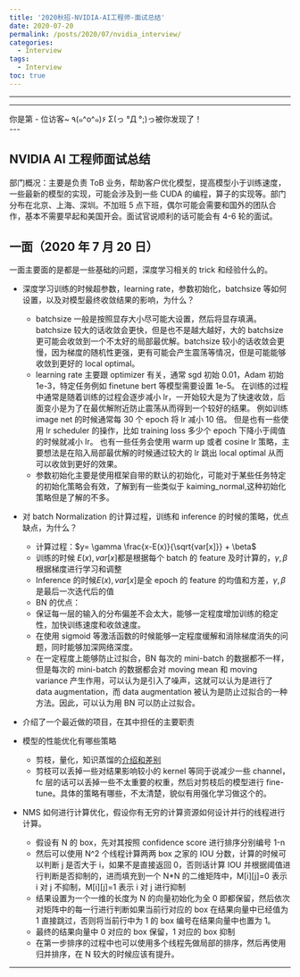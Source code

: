 ```yaml
---
title: '2020秋招-NVIDIA-AI工程师-面试总结'
date: 2020-07-20
permalink: /posts/2020/07/nvidia_interview/
categories:
  - Interview
tags:
  - Interview
toc: true
---
```


---

---

<div class="button01">
      <visited_a href="#" display:inline>你是第<span data-hk-page="current"> - </span>位访客~</visited_a>
      <visited_p class="top">٩(๑^o^๑)۶</visited_p>
      <visited_p class="bottom">Σ(っ °Д °;)っ被你发现了！</visited_p>
</div>
---

## NVIDIA AI 工程师面试总结

部门概况：主要是负责 ToB 业务，帮助客户优化模型，提高模型小于训练速度，一些最新的模型的实现，可能会涉及到一些 CUDA 的编程，算子的实现等。部门分布在北京、上海、深圳。不加班 5 点下班，偶尔可能会需要和国外的团队合作，基本不需要早起和美国开会。面试官说顺利的话可能会有 4-6 轮的面试。

## 一面（2020 年 7 月 20 日）

一面主要面的是都是一些基础的问题，深度学习相关的 trick 和经验什么的。

- 深度学习训练的时候超参数，learning rate，参数初始化，batchsize 等如何设置，以及对模型最终收敛结果的影响，为什么？

  - batchsize 一般是按照显存大小尽可能大设置，然后将显存填满。batchsize 较大的话收敛会更快，但是也不是越大越好，大的 batchsize 更可能会收敛到一个不太好的局部最优解。batchsize 较小的话收敛会更慢，因为梯度的随机性更强，更有可能会产生震荡等情况，但是可能能够收敛到更好的 local optimal。
  - learning rate 主要跟 optimizer 有关，通常 sgd 初始 0.01，Adam 初始 1e-3，特定任务例如 finetune bert 等模型需要设置 1e-5。 在训练的过程中通常是随着训练的过程会逐步减小 lr，一开始较大是为了快速收敛，后面变小是为了在最优解附近防止震荡从而得到一个较好的结果。 例如训练 image net 的时候通常每 30 个 epoch 将 lr 减小 10 倍。 但是也有一些使用 lr scheduler 的操作，比如 training loss 多少个 epoch 下降小于阈值的时候就减小 lr。 也有一些任务会使用 warm up 或者 cosine lr 策略，主要想法是在陷入局部最优解的时候通过较大的 lr 跳出 local optimal 从而可以收敛到更好的效果。
  - 参数初始化主要是使用框架自带的默认的初始化，可能对于某些任务特定的初始化策略会有效，了解到有一些类似于 kaiming_normal,这种初始化策略但是了解的不多。

- 对 batch Normalization 的计算过程，训练和 inference 的时候的策略，优点缺点，为什么？

  - 计算过程：$y= \gamma \frac{x-E(x)}{\sqrt{var[x]}} + \beta$
  - 训练的时候 $E(x), var[x]$都是根据每个 batch 的 feature 及时计算的，$\gamma , \beta$根据梯度进行学习和调整
  - Inference 的时候$E(x) , var[x]$是全 epoch 的 feature 的均值和方差，$\gamma, \beta$是最后一次迭代后的值
  - BN 的优点：
  - 保证每一层的输入的分布偏差不会太大，能够一定程度增加训练的稳定性，加快训练速度和收敛速度。
  - 在使用 sigmoid 等激活函数的时候能够一定程度缓解和消除梯度消失的问题，同时能够加深网络深度。
  - 在一定程度上能够防止过拟合，BN 每次的 mini-batch 的数据都不一样，但是每次的 mini-batch 的数据都会对 moving mean 和 moving variance 产生作用，可以认为是引入了噪声，这就可以认为是进行了 data augmentation，而 data augmentation 被认为是防止过拟合的一种方法。因此，可以认为用 BN 可以防止过拟合。

- 介绍了一个最近做的项目，在其中担任的主要职责
- 模型的性能优化有哪些策略

  - 剪枝，量化，知识蒸馏的[介绍和差别](https://blog.csdn.net/Fannie_Peng/article/details/106397222)
  - 剪枝可以丢掉一些对结果影响较小的 kernel 等同于说减少一些 channel，fc 层的话可以丢掉一些不太重要的权重，然后对剪枝后的模型进行 fine-tune。具体的策略有哪些，不太清楚，貌似有用强化学习做这个的。

- NMS 如何进行计算优化，假设你有无穷的计算资源如何设计并行的线程进行计算。
  - 假设有 N 的 box，先对其按照 confidence score 进行排序分别编号 1-n
  - 然后可以使用 N^2 个线程计算两两 box 之家的 IOU 分数，计算的时候可以判断 j 是否大于 i，如果不是直接返回 0，否则话计算 IOU 并根据阈值进行判断是否抑制的，进而填充到一个 N\*N 的二维矩阵中，M[i][j]=0 表示 i 对 j 不抑制，M[i][j]=1 表示 i 对 j 进行抑制
  - 结果设置为一个一维的长度为 N 的向量初始化为全 0 即都保留，然后依次对矩阵中的每一行进行判断如果当前行对应的 box 在结果向量中已经值为 1 直接跳过，否则将当前行中为 1 的 box 编号在结果向量中也置为 1。
  - 最终的结果向量中 0 对应的 box 保留，1 对应的 box 抑制
  - 在第一步排序的过程中也可以使用多个线程先做局部的排序，然后再使用归并排序，在 N 较大的时候应该有提升。

---

<div data-hk-top-pages="5"> </div>

